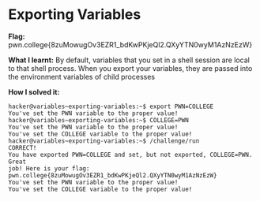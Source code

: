 # Exporting Variables

**Flag:** pwn.college{8zuMowugOv3EZR1_bdKwPKjeQl2.QXyYTN0wyM1AzNzEzW}

**What I learnt:** By default, variables that you set in a shell session are local to that shell process.
When you export your variables, they are passed into the environment variables of child processes

**How I solved it:**

```
hacker@variables~exporting-variables:~$ export PWN=COLLEGE
You've set the PWN variable to the proper value!
hacker@variables~exporting-variables:~$ COLLEGE=PWN
You've set the PWN variable to the proper value!
You've set the COLLEGE variable to the proper value!
hacker@variables~exporting-variables:~$ /challenge/run
CORRECT!
You have exported PWN=COLLEGE and set, but not exported, COLLEGE=PWN. Great
job! Here is your flag:
pwn.college{8zuMowugOv3EZR1_bdKwPKjeQl2.QXyYTN0wyM1AzNzEzW}
You've set the PWN variable to the proper value!
You've set the COLLEGE variable to the proper value!

```